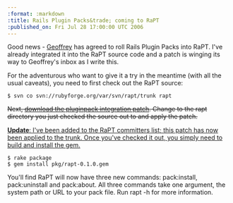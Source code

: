 ```yaml
--- 
:format: :markdown
:title: Rails Plugin Packs&trade; coming to RaPT
:published_on: Fri Jul 28 17:00:00 UTC 2006
---
```

Good news - [Geoffrey](http://www.topfunky.com) has agreed to roll Rails Plugin Packs into RaPT. I've already integrated it into the RaPT source code and a patch is winging its way to Geoffrey's inbox as I write this. 

For the adventurous who want to give it a try in the meantime (with all the usual caveats), you need to first check out the RaPT source:

    $ svn co svn://rubyforge.org/var/svn/rapt/trunk rapt

<del>Next, [download the pluginpack integration patch](http://www.lukeredpath.co.uk/uploads/ruby/add_plugin_packs_to_rapt.diff). Change to the rapt directory you just checked the source out to and apply the patch.</dl>

<ins>**Update**: I've been added to the RaPT committers list; this patch has now been applied to the trunk. Once you've checked it out, you simply need to build and install the gem.</ins>

    $ rake package
    $ gem install pkg/rapt-0.1.0.gem

You'll find RaPT will now have three new commands: pack:install, pack:uninstall and pack:about. All three commands take one argument, the system path or URL to your pack file. Run rapt -h for more information.
